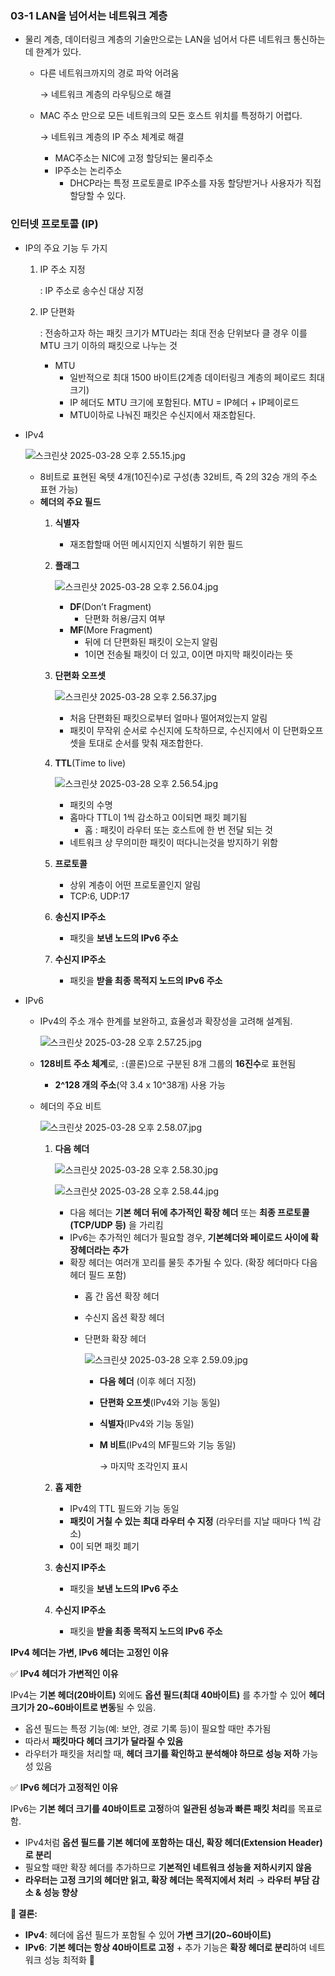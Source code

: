 ### 03-1 LAN을 넘어서는 네트워크 계층

- 물리 계층, 데이터링크 계층의 기술만으로는 LAN을 넘어서 다른 네트워크 통신하는데 한계가 있다.
    - 다른 네트워크까지의 경로 파악 어려움
        
        → 네트워크 계층의 라우팅으로 해결
        
    - MAC 주소 만으로 모든 네트워크의 모든 호스트 위치를 특정하기 어렵다.
        
        → 네트워크 계층의 IP 주소 체계로 해결
        
        - MAC주소는 NIC에 고정 할당되는 물리주소
        - IP주소는 논리주소
            - DHCP라는 특정 프로토콜로 IP주소를 자동 할당받거나 사용자가 직접 할당할 수 있다.

### 인터넷 프로토콜 (IP)

- IP의 주요 기능 두 가지
    1. IP 주소 지정
        
        : IP 주소로 송수신 대상 지정
        
    2. IP 단편화
        
        : 전송하고자 하는 패킷 크기가 MTU라는 최대 전송 단위보다 클 경우 이를 MTU 크기 이하의 패킷으로 나누는 것
        
        - MTU
            - 일반적으로 최대 1500 바이트(2계층 데이터링크 계층의 페이로드 최대 크기)
            - IP 헤더도 MTU 크기에 포함된다. MTU = IP헤더 + IP페이로드
            - MTU이하로 나눠진 패킷은 수신지에서 재조합된다.
- IPv4
    
    ![스크린샷 2025-03-28 오후 2.55.15.jpg](attachment:32e353d3-1227-4360-b098-2d30cbee8116:스크린샷_2025-03-28_오후_2.55.15.jpg)
    
    - 8비트로 표현된 옥텟 4개(10진수)로 구성(총 32비트, 즉 2의 32승 개의 주소 표현 가능)
    - **헤더의 주요 필드**
        1. **식별자**
            - 재조합할때 어떤 메시지인지 식별하기 위한 필드
        2. **플래그**
            
            ![스크린샷 2025-03-28 오후 2.56.04.jpg](attachment:59041d15-135e-46ca-b116-397dac375e77:스크린샷_2025-03-28_오후_2.56.04.jpg)
            
            - **DF**(Don’t Fragment)
                - 단편화 허용/금지 여부
            - **MF**(More Fragment)
                - 뒤에 더 단편화된 패킷이 오는지 알림
                - 1이면 전송될 패킷이 더 있고, 0이면 마지막 패킷이라는 뜻
        3. **단편화 오프셋**
            
            ![스크린샷 2025-03-28 오후 2.56.37.jpg](attachment:c4e9d662-edc9-4fde-bf72-8d603b10c35c:스크린샷_2025-03-28_오후_2.56.37.jpg)
            
            - 처음 단편화된 패킷으로부터 얼마나 떨어져있는지 알림
            - 패킷이 무작위 순서로 수신지에 도착하므로, 수신지에서 이 단편화오프셋을 토대로 순서를 맞춰 재조합한다.
        4. **TTL**(Time to live)
            
            ![스크린샷 2025-03-28 오후 2.56.54.jpg](attachment:160789d9-3850-4a14-a5aa-3d7171482676:스크린샷_2025-03-28_오후_2.56.54.jpg)
            
            - 패킷의 수명
            - 홉마다 TTL이 1씩 감소하고 0이되면 패킷 폐기됨
                - 홉 : 패킷이 라우터 또는 호스트에 한 번 전달 되는 것
            - 네트워크 상 무의미한 패킷이 떠다니는것을 방지하기 위함
        5. **프로토콜**
            - 상위 계층이 어떤 프로토콜인지 알림
            - TCP:6, UDP:17
        6. **송신지 IP주소**
            - 패킷을 **보낸 노드의 IPv6 주소**
        7. **수신지 IP주소**
            - 패킷을 **받을 최종 목적지 노드의 IPv6 주소**
- IPv6
    - IPv4의 주소 개수 한계를 보완하고, 효율성과 확장성을 고려해 설계됨.
        
        ![스크린샷 2025-03-28 오후 2.57.25.jpg](attachment:71a95e6e-f865-4962-b80d-dafba898d4d7:스크린샷_2025-03-28_오후_2.57.25.jpg)
        
    - **128비트 주소 체계**로, `:`(콜론)으로 구분된 8개 그룹의 **16진수**로 표현됨
        - **2^128 개의 주소**(약 3.4 x 10^38개) 사용 가능
    - 헤더의 주요 비트
        
        ![스크린샷 2025-03-28 오후 2.58.07.jpg](attachment:661ea8d7-8ff9-40ec-8488-74557508a0f8:스크린샷_2025-03-28_오후_2.58.07.jpg)
        
        1. **다음 헤더**
            
            ![스크린샷 2025-03-28 오후 2.58.30.jpg](attachment:e099872f-b3bb-4dc7-92c8-df93994c9c55:스크린샷_2025-03-28_오후_2.58.30.jpg)
            
            ![스크린샷 2025-03-28 오후 2.58.44.jpg](attachment:50d63872-564a-4ed6-bb98-dda9d7fff2e9:스크린샷_2025-03-28_오후_2.58.44.jpg)
            
            - 다음 헤더는 **기본 헤더 뒤에 추가적인 확장 헤더** 또는 **최종 프로토콜(TCP/UDP 등)** 을 가리킴
            - IPv6는 추가적인 헤더가 필요할 경우, **기본헤더와 페이로드 사이에 확장헤더라는 추가**
            - 확장 헤더는 여러개 꼬리를 물듯 추가될 수 있다. 
            (확장 헤더마다 다음 헤더 필드 포함)
                - 홉 간 옵션 확장 헤더
                - 수신지 옵션 확장 헤더
                - 단편화 확장 헤더
                    
                    ![스크린샷 2025-03-28 오후 2.59.09.jpg](attachment:34355384-0091-41a3-812b-b4c6439d20b2:스크린샷_2025-03-28_오후_2.59.09.jpg)
                    
                    - **다음 헤더** (이후 헤더 지정)
                    - **단편화 오프셋**(IPv4와 기능 동일)
                    - **식별자**(IPv4와 기능 동일)
                    - **M 비트**(IPv4의 MF필드와 기능 동일)
                        
                        → 마지막 조각인지 표시
                        
        2. **홉 제한**
            - IPv4의 TTL 필드와 기능 동일
            - **패킷이 거칠 수 있는 최대 라우터 수 지정** (라우터를 지날 때마다 1씩 감소)
            - 0이 되면 패킷 폐기
        3. **송신지 IP주소**
            - 패킷을 **보낸 노드의 IPv6 주소**
        4. **수신지 IP주소**
            - 패킷을 **받을 최종 목적지 노드의 IPv6 주소**

<aside>

**IPv4 헤더는 가변, IPv6 헤더는 고정인 이유**

✅ **IPv4 헤더가 가변적인 이유**

IPv4는 **기본 헤더(20바이트)** 외에도 **옵션 필드(최대 40바이트)** 를 추가할 수 있어 **헤더 크기가 20~60바이트로 변동**될 수 있음.

- 옵션 필드는 특정 기능(예: 보안, 경로 기록 등)이 필요할 때만 추가됨
- 따라서 **패킷마다 헤더 크기가 달라질 수 있음**
- 라우터가 패킷을 처리할 때, **헤더 크기를 확인하고 분석해야 하므로 성능 저하** 가능성 있음

✅ **IPv6 헤더가 고정적인 이유**

IPv6는 **기본 헤더 크기를 40바이트로 고정**하여 **일관된 성능과 빠른 패킷 처리**를 목표로 함.

- IPv4처럼 **옵션 필드를 기본 헤더에 포함하는 대신, 확장 헤더(Extension Header)로 분리**
- 필요할 때만 확장 헤더를 추가하므로 **기본적인 네트워크 성능을 저하시키지 않음**
- **라우터는 고정 크기의 헤더만 읽고, 확장 헤더는 목적지에서 처리** → **라우터 부담 감소 & 성능 향상**

**📌 결론:**

- **IPv4**: 헤더에 옵션 필드가 포함될 수 있어 **가변 크기(20~60바이트)**
- **IPv6**: **기본 헤더는 항상 40바이트로 고정** + 추가 기능은 **확장 헤더로 분리**하여 네트워크 성능 최적화 🚀
</aside>
